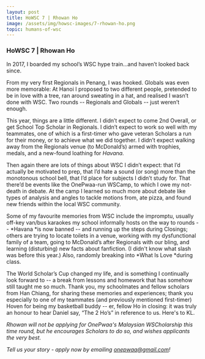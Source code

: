 ```yaml
---
layout: post
title: HoWSC 7 | Rhowan Ho
image: /assets/img/howsc-images/7-rhowan-ho.png
topic: humans-of-wsc
---
```


### HoWSC 7 | Rhowan Ho

In 2017, I boarded my school’s WSC hype train…and haven’t looked back since.

From my very first Regionals in Penang, I was hooked. Globals was even more
memorable: At Hanoi I proposed to two different people, pretended to be in love
with a tree, ran around sweating in a hat, and realised I wasn’t done with WSC.
Two rounds -- Regionals and Globals -- just weren’t enough.

This year, things are a little different. I didn’t expect to come 2nd Overall,
or get School Top Scholar in Regionals. I didn’t expect to work so well with my
teammates, one of which is a first-timer who gave veteran Scholars a run for
their money, or to achieve what we did together. I didn’t expect walking away
from the Regionals venue (to McDonald’s) armed with trophies, medals, and a
new-found loathing for *Havana.*

Then again there are lots of things about WSC I didn’t expect: that I’d actually
be motivated to prep, that I’d hate a sound (or song) more than the monotonous
school bell, that I’d place for subjects I didn’t study for. That there’d be
events like the OnePwaa-run WSCamp, to which I owe my not-death in debate. At
the camp I learned so much more about debate like types of analysis and angles
to tackle motions from, ate pizza, and found new friends within the local WSC
community.

Some of my favourite memories from WSC include the impromptu, usually off-key
van/bus karaokes my school informally hosts on the way to rounds -- *Havana *is
now banned -- and running up the steps during Closings; others are trying to
locate toilets in a venue, working with my dysfunctional family of a team, going
to McDonald’s after Regionals with our bling, and learning (disturbing) new
facts about fanfiction. (I didn't know what slash was before this year.) Also,
randomly breaking into *What Is Love *during class.

The World Scholar’s Cup changed my life, and is something I continually look
forward to -- a break from lessons and homework that has somehow still taught me
so much. Thank you, my schoolmates and fellow scholars from Han Chiang, for
sharing these memories and experiences; thank you especially to one of my
teammates (and previously mentioned first-timer) Hoven for being my basketball
buddy -- er, fellow Ho in closing: it was truly an honour to hear Daniel say,
“The 2 Ho’s” in reference to us. Here's to KL.

_Rhowan will not be applying for OnePwaa's Malaysian WSCholarship this time
round, but he encourages Scholars to do so, and wishes applicants the very
best._

_Tell us your story - apply now by emailing
[onepwaa@gmail.com](mailto:onepwaa@gmail.com)!_
